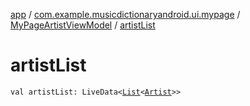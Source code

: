 [app](../../index.md) / [com.example.musicdictionaryandroid.ui.mypage](../index.md) / [MyPageArtistViewModel](index.md) / [artistList](./artist-list.md)

# artistList

`val artistList: LiveData<`[`List`](https://kotlinlang.org/api/latest/jvm/stdlib/kotlin.collections/-list/index.html)`<`[`Artist`](../../com.example.musicdictionaryandroid.domain.model.entity/-artist/index.md)`>>`